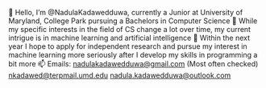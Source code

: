 👋 Hello, I’m @NadulaKadawedduwa, currently a Junior at University of Maryland, College Park pursuing a Bachelors in Computer Science
👀 While my specific interests in the field of CS change a lot over time, my current intrigue is in machine learning and artificial intelligence
💞️ Within the next year I hope to apply for independent research and pursue my interest in machine learning more seriously after I develop my skills
    in programming a bit more
📫 Emails: nadulakadawedduwa@gmail.com (Most often checked)
            nkadawed@terpmail.umd.edu
            nadula.kadawedduwa@outlook.com
